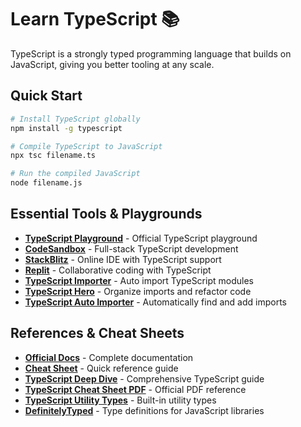 # Learn TypeScript 📚

TypeScript is a strongly typed programming language that builds on JavaScript, giving you better tooling at any scale.

## Quick Start

```bash
# Install TypeScript globally
npm install -g typescript

# Compile TypeScript to JavaScript
npx tsc filename.ts

# Run the compiled JavaScript
node filename.js
```

## Essential Tools & Playgrounds

<!-- ### Online Playgrounds -->
- **[TypeScript Playground](https://www.typescriptlang.org/play)** - Official TypeScript playground
- **[CodeSandbox](https://codesandbox.io/)** - Full-stack TypeScript development
- **[StackBlitz](https://stackblitz.com/)** - Online IDE with TypeScript support
- **[Replit](https://replit.com/)** - Collaborative coding with TypeScript     <!-- ### VS Code Extensions -->
- **[TypeScript Importer](https://marketplace.visualstudio.com/items?itemName=pmneo.tsimporter)** - Auto import TypeScript modules
- **[TypeScript Hero](https://marketplace.visualstudio.com/items?itemName=rbbit.typescript-hero)** - Organize imports and refactor code
- **[TypeScript Auto Importer](https://marketplace.visualstudio.com/items?itemName=steoates.autoimport)** - Automatically find and add imports

## References & Cheat Sheets 

- **[Official Docs](https://www.typescriptlang.org/docs/)** - Complete documentation
- **[Cheat Sheet](https://devhints.io/typescript)** - Quick reference guide
- **[TypeScript Deep Dive](https://basarat.gitbook.io/typescript/)** - Comprehensive TypeScript guide
- **[TypeScript Cheat Sheet PDF](https://www.typescriptlang.org/static/TypeScript%20Cheat%20Sheet.pdf)** - Official PDF reference
- **[TypeScript Utility Types](https://www.typescriptlang.org/docs/handbook/utility-types.html)** - Built-in utility types  
- **[DefinitelyTyped](https://github.com/DefinitelyTyped/DefinitelyTyped)** - Type definitions for JavaScript libraries
